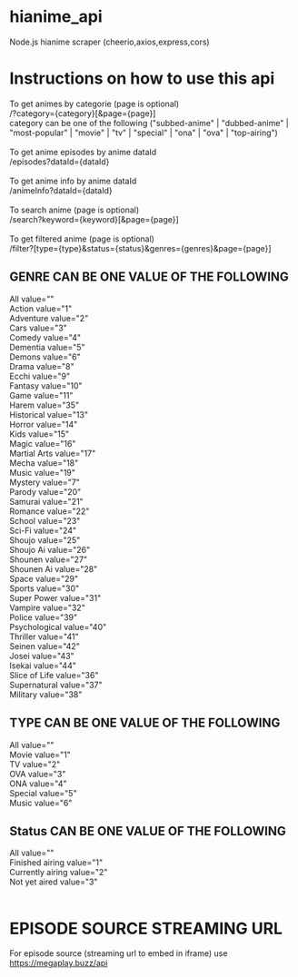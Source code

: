 # hianime_api
Node.js hianime scraper (cheerio,axios,express,cors)

# Instructions on how to use this api

To get animes by categorie (page is optional)<br>
/?category={category}[&page={page}]<br>
category can be one of the following ("subbed-anime" | "dubbed-anime" | "most-popular" | "movie" | "tv" | "special" | "ona" | "ova" | "top-airing")<br><br>
To get anime episodes by anime dataId<br>
/episodes?dataId={dataId}<br><br>
To get anime info by anime dataId<br>
/animeInfo?dataId={dataId}<br><br>
To search anime (page is optional)<br>
/search?keyword={keyword}[&page={page}]<br><br>
To get filtered anime (page is optional)<br>
/filter?[type={type}&status={status}&genres={genres}&page={page}]<br>
## GENRE CAN BE ONE VALUE OF THE FOLLOWING <br>
All value=""<br>
Action value="1"<br>
Adventure value="2"<br>
Cars value="3"<br>
Comedy value="4"<br>
Dementia value="5"<br>
Demons value="6"<br>
Drama value="8"<br>
Ecchi value="9"<br>
Fantasy value="10"<br>
Game value="11"<br>
Harem value="35"<br>
Historical value="13"<br>
Horror value="14"<br>
Kids value="15"<br>
Magic value="16"<br>
Martial Arts value="17"<br>
Mecha value="18"<br>
Music value="19"<br>
Mystery value="7"<br>
Parody value="20"<br>
Samurai value="21"<br>
Romance value="22"<br>
School value="23"<br>
Sci-Fi value="24"<br>
Shoujo value="25"<br>
Shoujo Ai value="26"<br>
Shounen value="27"<br>
Shounen Ai value="28"<br>
Space value="29"<br>
Sports value="30"<br>
Super Power value="31"<br>
Vampire value="32"<br>
Police value="39"<br>
Psychological value="40"<br>
Thriller value="41"<br>
Seinen value="42"<br>
Josei value="43"<br>
Isekai value="44"<br>
Slice of Life value="36"<br>
Supernatural value="37"<br>
Military value="38"<br>
## TYPE CAN BE ONE VALUE OF THE FOLLOWING<br>
 All value=""<br>
Movie value="1"<br>
TV value="2"<br>
OVA value="3"<br>
ONA value="4"<br>
Special value="5"<br>
Music value="6"<br>
## Status CAN BE ONE VALUE OF THE FOLLOWING<br>
All value=""<br>
Finished airing value="1"<br>
Currently airing value="2"<br>
Not yet aired value="3"<br><br>
# EPISODE SOURCE STREAMING URL <br>
For episode source (streaming url to embed in iframe) use https://megaplay.buzz/api

